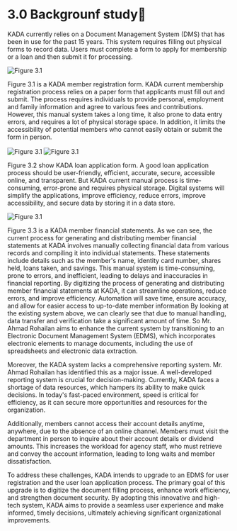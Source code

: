 # 3.0 Backgrounf study🐫

KADA currently relies on a Document Management System (DMS) that has been in use for the past 15 years. This system requires filling out physical forms to record data. Users must complete a form to apply for membership or a loan and then submit it for processing.

<img src="Figure 3.1.jpg" align="center" alt="Figure 3.1" title="Member Registration Form"/>


Figure 3.1 is a KADA member registration form. KADA current membership registration process relies on a paper form that applicants must fill out and submit. The process requires individuals to provide personal, employment and family information and agree to various fees and contributions. However, this manual system takes a long time, it also prone to data entry errors, and requires a lot of physical storage space. In addition, it limits the accessibility of potential members who cannot easily obtain or submit the form in person.

<img src="Figure 3.2(1).jpg" align="center" alt="Figure 3.1" title="Member Registration Form"/>
<img src="Figure 3.2(2).jpg" align="center" alt="Figure 3.1" title="Member Registration Form"/>

Figure 3.2 show KADA loan application form. A good loan application process should be user-friendly, efficient, accurate, secure, accessible online, and transparent. But KADA current manual process is time-consuming, error-prone and requires physical storage. Digital systems will simplify the applications, improve efficiency, reduce errors, improve accessibility, and secure data by storing it in a data store.

<img src="Figure 3.3.jpg" align="center" alt="Figure 3.1" title="Member Registration Form"/>

Figure 3.3 is a KADA member financial statements. As we can see, the current process for generating and distributing member financial statements at KADA involves manually collecting financial data from various records and compiling it into individual statements. These statements include details such as the member's name, identity card number, shares held, loans taken, and savings. This manual system is time-consuming, prone to errors, and inefficient, leading to delays and inaccuracies in financial reporting. By digitizing the process of generating and distributing member financial statements at KADA, it can streamline operations, reduce errors, and improve efficiency. Automation will save time, ensure accuracy, and allow for easier access to up-to-date member information By looking at the existing system above, we can clearly see that due to manual handling, data transfer and verification take a significant amount of time. So Mr. Ahmad Rohailan aims to enhance the current system by transitioning to an Electronic Document Management System (EDMS), which incorporates electronic elements to manage documents, including the use of spreadsheets and electronic data extraction.

Moreover, the KADA system lacks a comprehensive reporting system. Mr. Ahmad Rohailan has identified this as a major issue. A well-developed reporting system is crucial for decision-making. Currently, KADA faces a shortage of data resources, which hampers its ability to make quick decisions. In today's fast-paced environment, speed is critical for efficiency, as it can secure more opportunities and resources for the organization.

Additionally, members cannot access their account details anytime, anywhere, due to the absence of an online channel. Members must visit the department in person to inquire about their account details or dividend amounts. This increases the workload for agency staff, who must retrieve and convey the account information, leading to long waits and member dissatisfaction.

To address these challenges, KADA intends to upgrade to an EDMS for user registration and the user loan application process. The primary goal of this upgrade is to digitize the document filling process, enhance work efficiency, and strengthen document security. By adopting this innovative and high-tech system, KADA aims to provide a seamless user experience and make informed, timely decisions, ultimately achieving significant organizational improvements.
